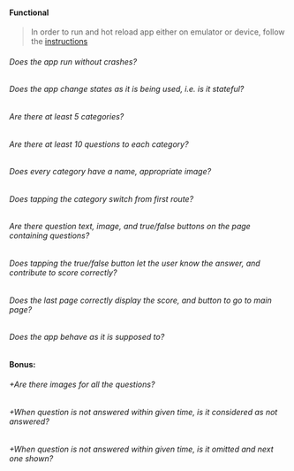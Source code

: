 #### Functional

> In order to run and hot reload app either on emulator or device, follow the [instructions](https://docs.flutter.dev/get-started/test-drive?tab=androidstudio#run-the-app)

###### Does the app run without crashes?

###### Does the app change states as it is being used, i.e. is it stateful?

###### Are there at least 5 categories?

###### Are there at least 10 questions to each category?

###### Does every category have a name, appropriate image?

###### Does tapping the category switch from first route?

###### Are there question text, image, and true/false buttons on the page containing questions?

###### Does tapping the true/false button let the user know the answer, and contribute to score correctly?

###### Does the last page correctly display the score, and button to go to main page?

###### Does the app behave as it is supposed to?

#### Bonus:

###### +Are there images for all the questions?

###### +When question is not answered within given time, is it considered as not answered?

###### +When question is not answered within given time, is it omitted and next one shown?
